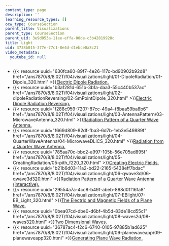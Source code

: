 ```yaml
---
content_type: page
description: ''
learning_resource_types: []
ocw_type: CourseSection
parent_title: Visualizations
parent_type: CourseSection
parent_uid: 3e9d053a-11ee-effa-00de-c3b42819928c
title: Light
uid: 3738b015-377e-77c1-8e4d-d1ebce0a8c21
video_metadata:
  youtube_id: null
---
```


*   {{< resource uuid="630fca60-89f7-4e26-117c-bd90902b92d8" href="/ans7870/8/8.02T/f04/visualizations/light/01-DipoleRadiation/01-Dipole_320.html" >}}[Electric Dipole Radiation.](/ans7870/8/8.02T/f04/visualizations/light/01-DipoleRadiation/01-Dipole_320.html)
*   {{< resource uuid="b3a1281d-651b-3b1a-daa3-55c440b537ac" href="/ans7870/8/8.02T/f04/visualizations/light/02-dipoleRadiationReversing/02-SmPointDipole_320.html" >}}[Electric Dipole Radiation Reversing.](/ans7870/8/8.02T/f04/visualizations/light/02-dipoleRadiationReversing/02-SmPointDipole_320.html)
*   {{< resource uuid="f288c959-7207-87cc-49a4-f8baa59ba8b6" href="/ans7870/8/8.02T/f04/visualizations/light/03-AntennaPattern/03-MicrowaveAntenna_320.html" >}}[Radiation Pattern of a Quarter Wave Antenna.](/ans7870/8/8.02T/f04/visualizations/light/03-AntennaPattern/03-MicrowaveAntenna_320.html)
*   {{< resource uuid="f669d809-82df-fba3-6d7b-1eb3e549889f" href="/ans7870/8/8.02T/f04/visualizations/light/04-QuarterWaveAntenna/04-MicrowaveDLICS_320.html" >}}[Radiation from a Quarter Wave Antenna.](/ans7870/8/8.02T/f04/visualizations/light/04-QuarterWaveAntenna/04-MicrowaveDLICS_320.html)
*   {{< resource uuid="785aa70c-bbc2-a997-105b-56e705ad895f" href="/ans7870/8/8.02T/f04/visualizations/light/05-CreatingRadiation/05-pith_f220_320.html" >}}[Creating Electric Fields.](/ans7870/8/8.02T/f04/visualizations/light/05-CreatingRadiation/05-pith_f220_320.html)
*   {{< resource uuid="b21b6d03-11a2-bd22-2165-5438eff7bdac" href="/ans7870/8/8.02T/f04/visualizations/light/06-qwave3d/06-qwave3d320.html" >}}[Radiation Pattern of a Quarter Wave Antenna (interactive).](/ans7870/8/8.02T/f04/visualizations/light/06-qwave3d/06-qwave3d320.html)
*   {{< resource uuid="29554a7a-4cc8-b49f-abeb-888d01f16fa8" href="/ans7870/8/8.02T/f04/visualizations/light/07-EBlight/07-EB_Light_320.html" >}}[The Electric and Magnetic Fields of a Plane Wave.](/ans7870/8/8.02T/f04/visualizations/light/07-EBlight/07-EB_Light_320.html)
*   {{< resource uuid="0bea07cd-dbe0-d6bf-4b5d-83de18cd55c1" href="/ans7870/8/8.02T/f04/visualizations/light/08-waves2d/08-waves320.html" >}}[Two Dimensional Waves.](/ans7870/8/8.02T/f04/visualizations/light/08-waves2d/08-waves320.html)
*   {{< resource uuid="36787ac4-f2c6-6740-0105-97885b1ad625" href="/ans7870/8/8.02T/f04/visualizations/light/09-planewaveapp/09-planewaveapp320.html" >}}[Generating Plane Wave Radiation.](/ans7870/8/8.02T/f04/visualizations/light/09-planewaveapp/09-planewaveapp320.html)